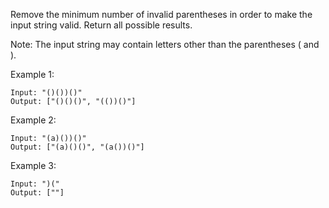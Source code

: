 
Remove the minimum number of invalid parentheses in order to make the input string valid. Return all possible results.

Note: The input string may contain letters other than the parentheses ( and ).

Example 1:
```
Input: "()())()"
Output: ["()()()", "(())()"]
```

Example 2:
```
Input: "(a)())()"
Output: ["(a)()()", "(a())()"]
```

Example 3:
```
Input: ")("
Output: [""]
```

